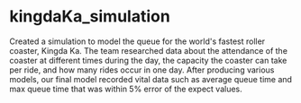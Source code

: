 # kingdaKa_simulation
Created a simulation to model the queue for the world's fastest roller coaster, Kingda Ka. The team researched data about the attendance of the coaster at different times during the day, the capacity the coaster can take per ride, and how many rides occur in one day. After producing various models, our final model recorded vital data such as average queue time and max queue time that was within 5% error of the expect values.
